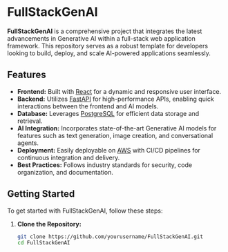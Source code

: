 # FullStackGenAI

**FullStackGenAI** is a comprehensive project that integrates the latest advancements in Generative AI within a full-stack web application framework. This repository serves as a robust template for developers looking to build, deploy, and scale AI-powered applications seamlessly.

## Features

- **Frontend:** Built with [React](https://reactjs.org/) for a dynamic and responsive user interface.
- **Backend:** Utilizes [FastAPI](https://fastapi.tiangolo.com/) for high-performance APIs, enabling quick interactions between the frontend and AI models.
- **Database:** Leverages [PostgreSQL](https://www.postgresql.org/) for efficient data storage and retrieval.
- **AI Integration:** Incorporates state-of-the-art Generative AI models for features such as text generation, image creation, and conversational agents.
- **Deployment:** Easily deployable on [AWS](https://aws.amazon.com/) with CI/CD pipelines for continuous integration and delivery.
- **Best Practices:** Follows industry standards for security, code organization, and documentation.

## Getting Started

To get started with FullStackGenAI, follow these steps:

1. **Clone the Repository:**
   ```bash
   git clone https://github.com/yourusername/FullStackGenAI.git
   cd FullStackGenAI


